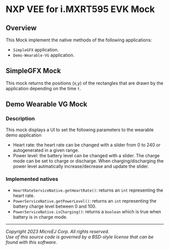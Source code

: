 # NXP VEE for i.MXRT595 EVK Mock

## Overview

This Mock implement the native methods of the following applications:

- `SimpleGFX` application.
- `Demo-Wearable-VG` application.

## SimpleGFX Mock

This mock returns the positions (x,y) of the rectangles that are drawn by the application depending on the time `t`.

## Demo Wearable VG Mock

### Description

This mock displays a UI to set the following parameters to the wearable demo application
- Heart rate: the heart rate can be changed with a slider from 0 to 240 or autogenerated in a given range.
- Power level: the battery level can be changed with a slider. The charge mode can be set to charge or discharge. When charging/discharging the power level autmatically increase/decrease and update the slider.

### Implemented natives

- `HeartRateServiceNative.getHeartRate()`: returns an `int` representing the heart rate.
- `PowerServiceNative.getPowerLevel()`: returns an `int` representing the battery charge level between 0 and 100.
- `PowerServiceNative.isCharging()`: returns a `boolean` which is true when battery is in charge mode.

---  
_Copyright 2023 MicroEJ Corp. All rights reserved._  
_Use of this source code is governed by a BSD-style license that can be found with this software._  
